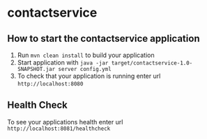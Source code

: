 # contactservice

How to start the contactservice application
---

1. Run `mvn clean install` to build your application
1. Start application with `java -jar target/contactservice-1.0-SNAPSHOT.jar server config.yml`
1. To check that your application is running enter url `http://localhost:8080`

Health Check
---

To see your applications health enter url `http://localhost:8081/healthcheck`
